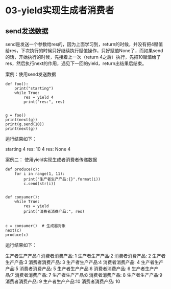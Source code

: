 # 03-yield实现生成者消费者


## send发送数据

send是发送一个参数给res的，因为上面学习到，return的时候，并没有把4赋值给res，下次执行的时候只好继续执行赋值操作，只好赋值None了，而如果send的话，开始执行的时候，先接着上一次（return 4之后）执行，先把10赋值给了res，然后执行next的作用，遇见下一回的yield，return出结果后结束。


案例：使用send发送数据

```
def foo():
    print("starting")
    while True:
        res = yield 4
        print("res:", res)


g = foo()
print(next(g))
print(g.send(10))
print(next(g))

```

运行结果如下：

starting
4
res: 10
4
res: None
4



案例二： 使用yield实现生成者消费者传递数据

```
def produce(c):
    for i in range(1, 11):
        print("生产者生产产品:{}".format(i))
        c.send(str(i))


def consumer():
    while True:
        res = yield
        print("消费者消费产品:", res)


c = consumer()  # 生成器对象
next(c)
produce(c)

```

运行结果如下：

生产者生产产品:1
消费者消费产品: 1
生产者生产产品:2
消费者消费产品: 2
生产者生产产品:3
消费者消费产品: 3
生产者生产产品:4
消费者消费产品: 4
生产者生产产品:5
消费者消费产品: 5
生产者生产产品:6
消费者消费产品: 6
生产者生产产品:7
消费者消费产品: 7
生产者生产产品:8
消费者消费产品: 8
生产者生产产品:9
消费者消费产品: 9
生产者生产产品:10
消费者消费产品: 10